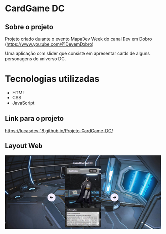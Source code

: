 # CardGame DC


## Sobre o projeto
Projeto criado durante o evento MapaDev Week do canal Dev em Dobro (https://www.youtube.com/@DevemDobro)

Uma aplicação com slider que consiste em apresentar cards de alguns personagens do universo DC.

# Tecnologias utilizadas

- HTML
- CSS
- JavaScript

## Link para o projeto

https://lucasdev-18.github.io/Projeto-CardGame-DC/

## Layout Web

![Web 1](https://github.com/LucasDev-18/Projeto-CardGame-DC/blob/main/img/Web1%20(2).png)
